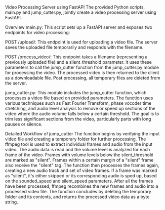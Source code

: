 Video Processing Server using FastAPI
The provided Python scripts, main.py and jump_cutter.py, jointly create a video processing server using FastAPI.

Overview
main.py: This script sets up a FastAPI server and exposes two endpoints for video processing:

POST /upload/: This endpoint is used for uploading a video file. The server saves the uploaded file temporarily and responds with the filename.

POST /process_video/: This endpoint takes a filename (representing a previously uploaded file) and a silent_threshold parameter. It uses these parameters to call the jump_cutter function from the jump_cutter.py module for processing the video. The processed video is then returned to the client as a downloadable file. Post processing, all temporary files are deleted from the server.

jump_cutter.py: This module includes the jump_cutter function, which processes a video file based on provided parameters. The function uses various techniques such as Fast Fourier Transform, phase vocoder time stretching, and audio level analysis to remove or speed up sections of the video where the audio volume falls below a certain threshold. The goal is to trim less significant sections from the video, particularly parts with long pauses or silence.

Detailed Workflow of jump_cutter
The function begins by verifying the input video file and creating a temporary folder for further processing.
The ffmpeg tool is used to extract individual frames and audio from the input video.
The audio data is read and the volume level is analyzed for each frame of the video.
Frames with volume levels below the silent_threshold are marked as "silent". Frames within a certain margin of a "silent" frame also receive the "silent" tag.
The function then processes the frames again, creating a new audio track and set of video frames. If a frame was marked as "silent", it's either skipped or its corresponding audio is sped up, based on the sounded_speed and silent_speed parameters.
After all the frames have been processed, ffmpeg recombines the new frames and audio into a processed video file.
The function concludes by deleting the temporary folder and its contents, and returns the processed video data as a byte string.